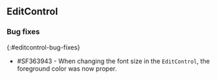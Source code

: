 ## EditControl

### Bug fixes
{:#editcontrol-bug-fixes}

* \#SF363943 - When changing the font size in the `EditControl`, the foreground color was now proper.
